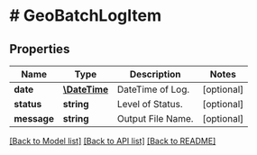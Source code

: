 # # GeoBatchLogItem

## Properties

Name | Type | Description | Notes
------------ | ------------- | ------------- | -------------
**date** | [**\DateTime**](\DateTime.md) | DateTime of Log. | [optional]
**status** | **string** | Level of Status. | [optional]
**message** | **string** | Output File Name. | [optional]

[[Back to Model list]](../../README.md#models) [[Back to API list]](../../README.md#endpoints) [[Back to README]](../../README.md)
